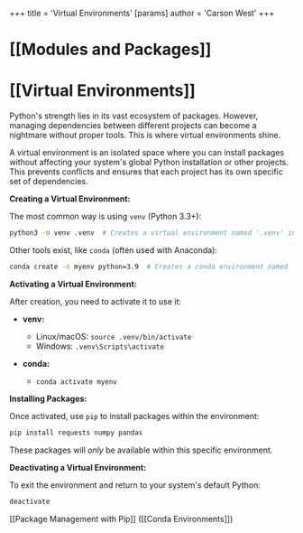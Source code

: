 +++
 title = 'Virtual Environments'
[params]
	author = 'Carson West'
+++
# [[Modules and Packages]]
# [[Virtual Environments]] 
Python's strength lies in its vast ecosystem of packages.  However, managing dependencies between different projects can become a nightmare without proper tools.  This is where virtual environments shine.

A virtual environment is an isolated space where you can install packages without affecting your system's global Python installation or other projects.  This prevents conflicts and ensures that each project has its own specific set of dependencies.

**Creating a Virtual Environment:**

The most common way is using `venv` (Python 3.3+):

```bash
python3 -m venv .venv  # Creates a virtual environment named '.venv' in the current directory
```

Other tools exist, like `conda` (often used with Anaconda):

```bash
conda create -n myenv python=3.9  # Creates a conda environment named 'myenv' with Python 3.9
```

**Activating a Virtual Environment:**

After creation, you need to activate it to use it:

* **venv:**
    * Linux/macOS:  `source .venv/bin/activate`
    * Windows:  `.venv\Scripts\activate`

* **conda:**
    * `conda activate myenv`


**Installing Packages:**

Once activated, use `pip` to install packages within the environment:

```bash
pip install requests numpy pandas
```

These packages will *only* be available within this specific environment.


**Deactivating a Virtual Environment:**

To exit the environment and return to your system's default Python:

```bash
deactivate
```


[[Package Management with Pip]]  ([[Conda Environments]])
